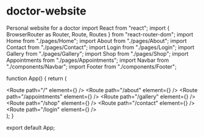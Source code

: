 # doctor-website
Personal website for a doctor
import React from "react";
import { BrowserRouter as Router, Route, Routes } from "react-router-dom";
import Home from "./pages/Home";
import About from "./pages/About";
import Contact from "./pages/Contact";
import Login from "./pages/Login";
import Gallery from "./pages/Gallery";
import Shop from "./pages/Shop";
import Appointments from "./pages/Appointments";
import Navbar from "./components/Navbar";
import Footer from "./components/Footer";

function App() {
  return (
    <Router>
      <div className="flex flex-col min-h-screen">
        <Navbar />
        <main className="flex-grow container mx-auto p-4">
          <Routes>
            <Route path="/" element={<Home />} />
            <Route path="/about" element={<About />} />
            <Route path="/appointments" element={<Appointments />} />
            <Route path="/gallery" element={<Gallery />} />
            <Route path="/shop" element={<Shop />} />
            <Route path="/contact" element={<Contact />} />
            <Route path="/login" element={<Login />} />
          </Routes>
        </main>
        <Footer />
      </div>
    </Router>
  );
}

export default App;
